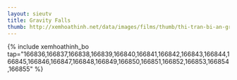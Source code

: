 ```yaml
---
layout: sieutv
title: Gravity Falls
thumb: http://xemhoathinh.net/data/images/films/thumb/thi-tran-bi-an-gravity-falls-2012.jpg
---
```

{% include xemhoathinh_bo tap="166836,166837,166838,166839,166840,166841,166842,166843,166844,166845,166846,166847,166848,166849,166850,166851,166852,166853,166854,166855" %} 
